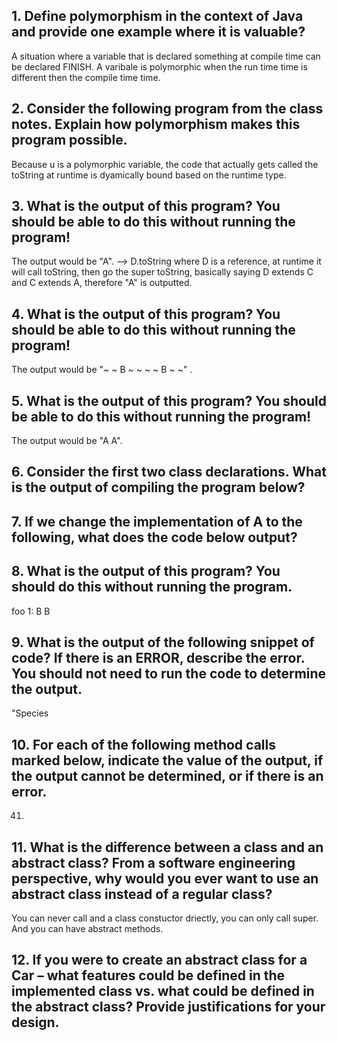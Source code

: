 ## 1. Define polymorphism in the context of Java and provide one example where it is valuable?
A situation where a variable that is declared something at compile time can be declared FINISH. 
A varibale is polymorphic when the run time time is different then the compile time time. 

## 2. Consider the following program from the class notes. Explain how polymorphism makes this program possible.
Because u is a polymorphic variable, the code that actually gets called the toString at runtime is dyamically bound based on the runtime type. 

## 3. What is the output of this program? You should be able to do this without running the program!
The output would be "A". 
--> D.toString where D is a reference, at runtime it will call toString, then go the super toString, basically saying 
D extends C and C extends A, therefore "A" is outputted. 

## 4. What is the output of this program? You should be able to do this without running the program!
The output would be "~ ~ B ~ ~ ~ ~ B ~ ~" . 

## 5. What is the output of this program? You should be able to do this without running the program!
The output would be "A A". 

## 6. Consider the first two class declarations. What is the output of compiling the program below?


## 7. If we change the implementation of A to the following, what does the code below output?


## 8. What is the output of this program? You should do this without running the program.
foo 1: B B

## 9. What is the output of the following snippet of code? If there is an ERROR, describe the error. You should not need to run the code to determine the output.
"Species  

## 10. For each of the following method calls marked below, indicate the value of the output, if the output cannot be determined, or if there is an error.
41.

## 11. What is the difference between a class and an abstract class? From a software engineering perspective, why would you ever want to use an abstract class instead of a regular class?
You can never call and a class constuctor driectly, you can only call super. And you can have abstract methods. 

## 12. If you were to create an abstract class for a Car – what features could be defined in the implemented class vs. what could be defined in the abstract class? Provide justifications for your design.



